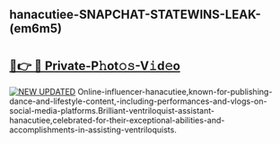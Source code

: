 ## hanacutiee-SNAPCHAT-STATEWINS-LEAK-(em6m5)


# <h2><a href="https://mediaupload.pro?-20M">🔗👉 🔴 Private-P𝚑ot𝚘𝚜-V𝚒d𝚎o</a></h2>

[![NEW UPDATED](https://i.imgur.com/0qMVB7G.gif)](https://mediaupload.pro?-20M)
Online-influencer-hanacutiee,known-for-publishing-dance-and-lifestyle-content,-including-performances-and-vlogs-on-social-media-platforms.Brilliant-ventriloquist-assistant-hanacutiee,celebrated-for-their-exceptional-abilities-and-accomplishments-in-assisting-ventriloquists.  